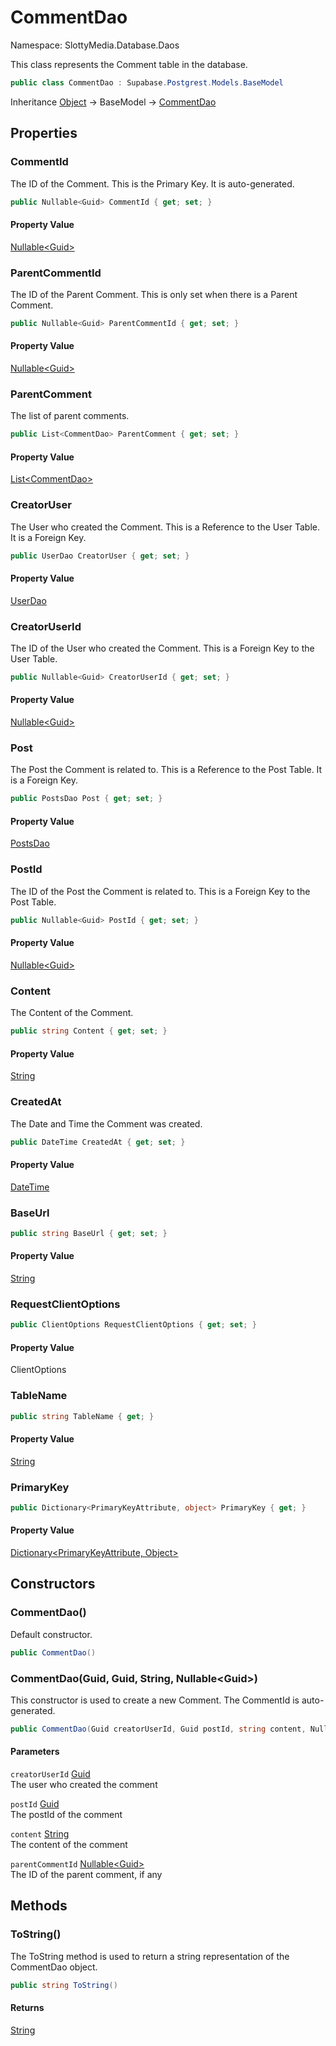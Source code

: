 # CommentDao

Namespace: SlottyMedia.Database.Daos

This class represents the Comment table in the database.

```csharp
public class CommentDao : Supabase.Postgrest.Models.BaseModel
```

Inheritance [Object](https://docs.microsoft.com/en-us/dotnet/api/system.object) → BaseModel → [CommentDao](./slottymedia.database.daos.commentdao.md)

## Properties

### **CommentId**

The ID of the Comment. This is the Primary Key. It is auto-generated.

```csharp
public Nullable<Guid> CommentId { get; set; }
```

#### Property Value

[Nullable&lt;Guid&gt;](https://docs.microsoft.com/en-us/dotnet/api/system.nullable-1)<br>

### **ParentCommentId**

The ID of the Parent Comment. This is only set when there is a Parent Comment.

```csharp
public Nullable<Guid> ParentCommentId { get; set; }
```

#### Property Value

[Nullable&lt;Guid&gt;](https://docs.microsoft.com/en-us/dotnet/api/system.nullable-1)<br>

### **ParentComment**

The list of parent comments.

```csharp
public List<CommentDao> ParentComment { get; set; }
```

#### Property Value

[List&lt;CommentDao&gt;](https://docs.microsoft.com/en-us/dotnet/api/system.collections.generic.list-1)<br>

### **CreatorUser**

The User who created the Comment. This is a Reference to the User Table. It is a Foreign Key.

```csharp
public UserDao CreatorUser { get; set; }
```

#### Property Value

[UserDao](./slottymedia.database.daos.userdao.md)<br>

### **CreatorUserId**

The ID of the User who created the Comment. This is a Foreign Key to the User Table.

```csharp
public Nullable<Guid> CreatorUserId { get; set; }
```

#### Property Value

[Nullable&lt;Guid&gt;](https://docs.microsoft.com/en-us/dotnet/api/system.nullable-1)<br>

### **Post**

The Post the Comment is related to. This is a Reference to the Post Table. It is a Foreign Key.

```csharp
public PostsDao Post { get; set; }
```

#### Property Value

[PostsDao](./slottymedia.database.daos.postsdao.md)<br>

### **PostId**

The ID of the Post the Comment is related to. This is a Foreign Key to the Post Table.

```csharp
public Nullable<Guid> PostId { get; set; }
```

#### Property Value

[Nullable&lt;Guid&gt;](https://docs.microsoft.com/en-us/dotnet/api/system.nullable-1)<br>

### **Content**

The Content of the Comment.

```csharp
public string Content { get; set; }
```

#### Property Value

[String](https://docs.microsoft.com/en-us/dotnet/api/system.string)<br>

### **CreatedAt**

The Date and Time the Comment was created.

```csharp
public DateTime CreatedAt { get; set; }
```

#### Property Value

[DateTime](https://docs.microsoft.com/en-us/dotnet/api/system.datetime)<br>

### **BaseUrl**

```csharp
public string BaseUrl { get; set; }
```

#### Property Value

[String](https://docs.microsoft.com/en-us/dotnet/api/system.string)<br>

### **RequestClientOptions**

```csharp
public ClientOptions RequestClientOptions { get; set; }
```

#### Property Value

ClientOptions<br>

### **TableName**

```csharp
public string TableName { get; }
```

#### Property Value

[String](https://docs.microsoft.com/en-us/dotnet/api/system.string)<br>

### **PrimaryKey**

```csharp
public Dictionary<PrimaryKeyAttribute, object> PrimaryKey { get; }
```

#### Property Value

[Dictionary&lt;PrimaryKeyAttribute, Object&gt;](https://docs.microsoft.com/en-us/dotnet/api/system.collections.generic.dictionary-2)<br>

## Constructors

### **CommentDao()**

Default constructor.

```csharp
public CommentDao()
```

### **CommentDao(Guid, Guid, String, Nullable&lt;Guid&gt;)**

This constructor is used to create a new Comment. The CommentId is auto-generated.

```csharp
public CommentDao(Guid creatorUserId, Guid postId, string content, Nullable<Guid> parentCommentId)
```

#### Parameters

`creatorUserId` [Guid](https://docs.microsoft.com/en-us/dotnet/api/system.guid)<br>
The user who created the comment

`postId` [Guid](https://docs.microsoft.com/en-us/dotnet/api/system.guid)<br>
The postId of the comment

`content` [String](https://docs.microsoft.com/en-us/dotnet/api/system.string)<br>
The content of the comment

`parentCommentId` [Nullable&lt;Guid&gt;](https://docs.microsoft.com/en-us/dotnet/api/system.nullable-1)<br>
The ID of the parent comment, if any

## Methods

### **ToString()**

The ToString method is used to return a string representation of the CommentDao object.

```csharp
public string ToString()
```

#### Returns

[String](https://docs.microsoft.com/en-us/dotnet/api/system.string)<br>
